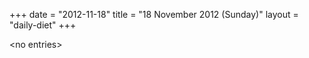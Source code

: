 +++
date = "2012-11-18"
title = "18 November 2012 (Sunday)"
layout = "daily-diet"
+++


\<no entries\>

